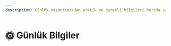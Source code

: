 ```yaml
---
description: Günlük yaşantımızdan pratik ve gerekli bilgileri burada paylaşıyorum.
---
```


# 🌞 Günlük Bilgiler

